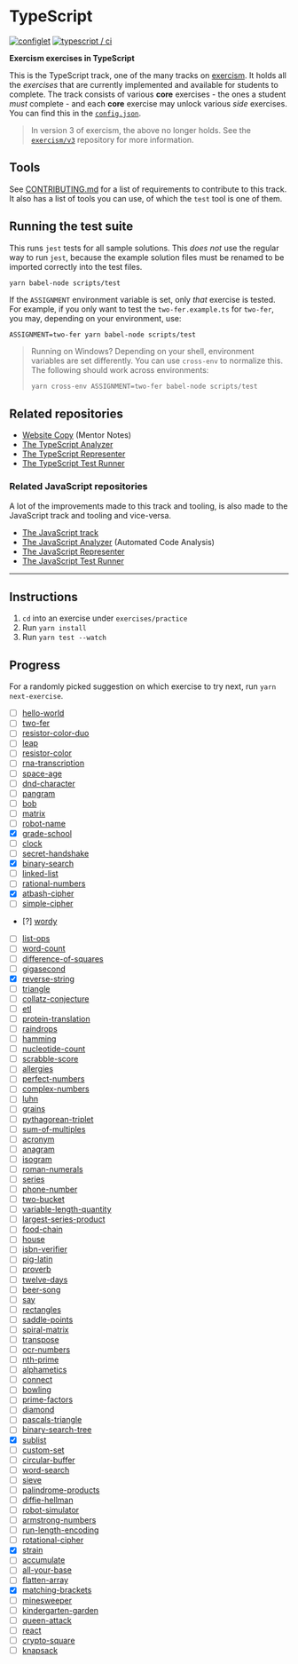 # TypeScript

[![configlet](https://github.com/exercism/typescript/actions/workflows/configlet.yml/badge.svg)](https://github.com/exercism/typescript/actions/workflows/configlet.yml) [![typescript / ci](https://github.com/exercism/typescript/workflows/typescript%20/%20main/badge.svg)](https://github.com/exercism/typescript/actions?query=workflow%3A%22typescript+%2F+main%22)

**Exercism exercises in TypeScript**

This is the TypeScript track, one of the many tracks on [exercism][web-exercism].
It holds all the _exercises_ that are currently implemented and available for students to complete.
The track consists of various **core** exercises - the ones a student _must_ complete - and each **core** exercise may unlock various _side_ exercises.
You can find this in the [`config.json`][file-config].

> In version 3 of exercism, the above no longer holds. See the [`exercism/v3`][git-v3] repository for more information.

## Tools

See [CONTRIBUTING.md][file-contributing] for a list of requirements to contribute to this track.
It also has a list of tools you can use, of which the `test` tool is one of them.

## Running the test suite

This runs `jest` tests for all sample solutions.
This _does not_ use the regular way to run `jest`, because the example solution files must be renamed to be imported correctly into the test files.

```shell
yarn babel-node scripts/test
```

If the `ASSIGNMENT` environment variable is set, only _that_ exercise is tested.
For example, if you only want to test the `two-fer.example.ts` for `two-fer`, you may, depending on your environment, use:

```shell
ASSIGNMENT=two-fer yarn babel-node scripts/test
```

> Running on Windows? Depending on your shell, environment variables are set differently.
> You can use `cross-env` to normalize this. The following should work across environments:
>
> ```bash
> yarn cross-env ASSIGNMENT=two-fer babel-node scripts/test
> ```

## Related repositories

- [Website Copy][git-website-copy] (Mentor Notes)
- [The TypeScript Analyzer][git-typescript-analyzer]
- [The TypeScript Representer][git-typescript-representer]
- [The TypeScript Test Runner][git-typescript-test-runner]

### Related JavaScript repositories

A lot of the improvements made to this track and tooling, is also made to the JavaScript track and tooling and vice-versa.

- [The JavaScript track][git-javascript]
- [The JavaScript Analyzer][git-javascript-analyzer] (Automated Code Analysis)
- [The JavaScript Representer][git-javascript-representer]
- [The JavaScript Test Runner][git-javascript-test-runner]

[web-exercism]: https://exercism.io
[file-config]: https://github.com/exercism/typescript/blob/master/config.json
[file-contributing]: https://github.com/exercism/typescript/blob/master/CONTRIBUTING.md
[git-javascript]: https://github.com/exercism/javascript
[git-javascript-analyzer]: https://github.com/exercism/javascript-analyzer
[git-javascript-representer]: https://github.com/exercism/javascript-representer
[git-javascript-test-runner]: https://github.com/exercism/javascript-test-runner
[git-typescript]: https://github.com/exercism/typescript/
[git-typescript-analyzer]: https://github.com/exercism/typescript-analyzer
[git-typescript-representer]: https://github.com/exercism/typescript-representer
[git-typescript-test-runner]: https://github.com/exercism/typescript-test-runner
[git-v3]: https://github.com/exercism/v3
[git-website-copy]: https://github.com/exercism/website-copy

---

## Instructions

1. `cd` into an exercise under `exercises/practice`
2. Run `yarn install`
3. Run `yarn test --watch`

## Progress

For a randomly picked suggestion on which exercise to try next, run `yarn next-exercise`.

- [ ] [hello-world](./exercises/practice/hello-world)
- [ ] [two-fer](./exercises/practice/two-fer)
- [ ] [resistor-color-duo](./exercises/practice/resistor-color-duo)
- [ ] [leap](./exercises/practice/leap)
- [ ] [resistor-color](./exercises/practice/resistor-color)
- [ ] [rna-transcription](./exercises/practice/rna-transcription)
- [ ] [space-age](./exercises/practice/space-age)
- [ ] [dnd-character](./exercises/practice/dnd-character)
- [ ] [pangram](./exercises/practice/pangram)
- [ ] [bob](./exercises/practice/bob)
- [ ] [matrix](./exercises/practice/matrix)
- [ ] [robot-name](./exercises/practice/robot-name)
- [x] [grade-school](./exercises/practice/grade-school)
- [ ] [clock](./exercises/practice/clock)
- [ ] [secret-handshake](./exercises/practice/secret-handshake)
- [x] [binary-search](./exercises/practice/binary-search)
- [ ] [linked-list](./exercises/practice/linked-list)
- [ ] [rational-numbers](./exercises/practice/rational-numbers)
- [x] [atbash-cipher](./exercises/practice/atbash-cipher)
- [ ] [simple-cipher](./exercises/practice/simple-cipher)
- [?] [wordy](./exercises/practice/wordy)
- [ ] [list-ops](./exercises/practice/list-ops)
- [ ] [word-count](./exercises/practice/word-count)
- [ ] [difference-of-squares](./exercises/practice/difference-of-squares)
- [ ] [gigasecond](./exercises/practice/gigasecond)
- [x] [reverse-string](./exercises/practice/reverse-string)
- [ ] [triangle](./exercises/practice/triangle)
- [ ] [collatz-conjecture](./exercises/practice/collatz-conjecture)
- [ ] [etl](./exercises/practice/etl)
- [ ] [protein-translation](./exercises/practice/protein-translation)
- [ ] [raindrops](./exercises/practice/raindrops)
- [ ] [hamming](./exercises/practice/hamming)
- [ ] [nucleotide-count](./exercises/practice/nucleotide-count)
- [ ] [scrabble-score](./exercises/practice/scrabble-score)
- [ ] [allergies](./exercises/practice/allergies)
- [ ] [perfect-numbers](./exercises/practice/perfect-numbers)
- [ ] [complex-numbers](./exercises/practice/complex-numbers)
- [ ] [luhn](./exercises/practice/luhn)
- [ ] [grains](./exercises/practice/grains)
- [ ] [pythagorean-triplet](./exercises/practice/pythagorean-triplet)
- [ ] [sum-of-multiples](./exercises/practice/sum-of-multiples)
- [ ] [acronym](./exercises/practice/acronym)
- [ ] [anagram](./exercises/practice/anagram)
- [ ] [isogram](./exercises/practice/isogram)
- [ ] [roman-numerals](./exercises/practice/roman-numerals)
- [ ] [series](./exercises/practice/series)
- [ ] [phone-number](./exercises/practice/phone-number)
- [ ] [two-bucket](./exercises/practice/two-bucket)
- [ ] [variable-length-quantity](./exercises/practice/variable-length-quantity)
- [ ] [largest-series-product](./exercises/practice/largest-series-product)
- [ ] [food-chain](./exercises/practice/food-chain)
- [ ] [house](./exercises/practice/house)
- [ ] [isbn-verifier](./exercises/practice/isbn-verifier)
- [ ] [pig-latin](./exercises/practice/pig-latin)
- [ ] [proverb](./exercises/practice/proverb)
- [ ] [twelve-days](./exercises/practice/twelve-days)
- [ ] [beer-song](./exercises/practice/beer-song)
- [ ] [say](./exercises/practice/say)
- [ ] [rectangles](./exercises/practice/rectangles)
- [ ] [saddle-points](./exercises/practice/saddle-points)
- [ ] [spiral-matrix](./exercises/practice/spiral-matrix)
- [ ] [transpose](./exercises/practice/transpose)
- [ ] [ocr-numbers](./exercises/practice/ocr-numbers)
- [ ] [nth-prime](./exercises/practice/nth-prime)
- [ ] [alphametics](./exercises/practice/alphametics)
- [ ] [connect](./exercises/practice/connect)
- [ ] [bowling](./exercises/practice/bowling)
- [ ] [prime-factors](./exercises/practice/prime-factors)
- [ ] [diamond](./exercises/practice/diamond)
- [ ] [pascals-triangle](./exercises/practice/pascals-triangle)
- [ ] [binary-search-tree](./exercises/practice/binary-search-tree)
- [x] [sublist](./exercises/practice/sublist)
- [ ] [custom-set](./exercises/practice/custom-set)
- [ ] [circular-buffer](./exercises/practice/circular-buffer)
- [ ] [word-search](./exercises/practice/word-search)
- [ ] [sieve](./exercises/practice/sieve)
- [ ] [palindrome-products](./exercises/practice/palindrome-products)
- [ ] [diffie-hellman](./exercises/practice/diffie-hellman)
- [ ] [robot-simulator](./exercises/practice/robot-simulator)
- [ ] [armstrong-numbers](./exercises/practice/armstrong-numbers)
- [ ] [run-length-encoding](./exercises/practice/run-length-encoding)
- [ ] [rotational-cipher](./exercises/practice/rotational-cipher)
- [x] [strain](./exercises/practice/strain)
- [ ] [accumulate](./exercises/practice/accumulate)
- [ ] [all-your-base](./exercises/practice/all-your-base)
- [ ] [flatten-array](./exercises/practice/flatten-array)
- [x] [matching-brackets](./exercises/practice/matching-brackets)
- [ ] [minesweeper](./exercises/practice/minesweeper)
- [ ] [kindergarten-garden](./exercises/practice/kindergarten-garden)
- [ ] [queen-attack](./exercises/practice/queen-attack)
- [ ] [react](./exercises/practice/react)
- [ ] [crypto-square](./exercises/practice/crypto-square)
- [ ] [knapsack](./exercises/practice/knapsack)
